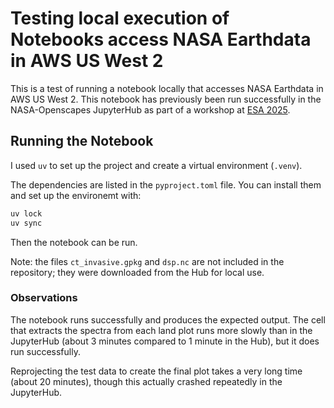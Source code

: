# Testing local execution of Notebooks access NASA Earthdata in AWS US West 2

This is a test of running a notebook locally that accesses NASA Earthdata in
AWS US West 2. This notebook has previously been run successfully in the NASA-Openscapes
JupyterHub as part of a workshop at [ESA 2025](https://ornldaac.github.io/airborne/notebooks/AVIRIS-NG_L3_invasive_species.html).

## Running the Notebook

I used `uv` to set up the project and create a virtual environment (`.venv`). 

The dependencies are listed in the `pyproject.toml` file. You can install them and 
set up the environemt with:

```bash
uv lock
uv sync
```

Then the notebook can be run.

Note: the files `ct_invasive.gpkg` and `dsp.nc` are not included in the repository; they 
were downloaded from the Hub for local use.

### Observations

The notebook runs successfully and produces the expected output. The cell that
extracts the spectra from each land plot runs more slowly than in the JupyterHub 
(about 3 minutes compared to 1 minute in the Hub), but it does run 
successfully.

Reprojecting the test data to create the final plot takes a very long time (about 20 minutes), though
this actually crashed repeatedly in the JupyterHub.
